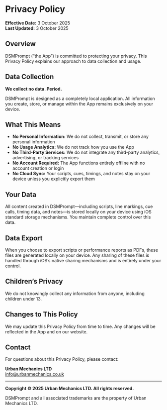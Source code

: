 # Privacy Policy

**Effective Date:** 3 October 2025  
**Last Updated:** 3 October 2025

## Overview

DSMPrompt (“the App”) is committed to protecting your privacy. This Privacy Policy explains our approach to data collection and usage.

## Data Collection

**We collect no data. Period.**

DSMPrompt is designed as a completely local application. All information you create, store, or manage within the App remains exclusively on your device.

## What This Means

- **No Personal Information:** We do not collect, transmit, or store any personal information
- **No Usage Analytics:** We do not track how you use the App
- **No Third-Party Services:** We do not integrate any third-party analytics, advertising, or tracking services
- **No Account Required:** The App functions entirely offline with no account creation or login
- **No Cloud Sync:** Your scripts, cues, timings, and notes stay on your device unless you explicitly export them

## Your Data

All content created in DSMPrompt—including scripts, line markings, cue calls, timing data, and notes—is stored locally on your device using iOS standard storage mechanisms. You maintain complete control over this data.

## Data Export

When you choose to export scripts or performance reports as PDFs, these files are generated locally on your device. Any sharing of these files is handled through iOS’s native sharing mechanisms and is entirely under your control.

## Children’s Privacy

We do not knowingly collect any information from anyone, including children under 13.

## Changes to This Policy

We may update this Privacy Policy from time to time. Any changes will be reflected in the App and on our website.

## Contact

For questions about this Privacy Policy, please contact:

**Urban Mechanics LTD**  
info@urbanmechanics.co.uk

-----

**Copyright © 2025 Urban Mechanics LTD. All rights reserved.**

DSMPrompt and all associated trademarks are the property of Urban Mechanics LTD.